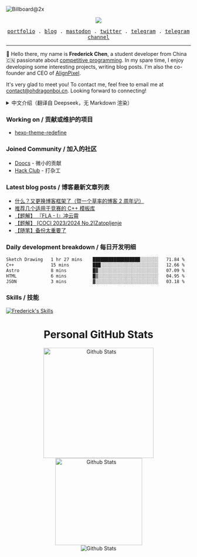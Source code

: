 ![Billboard@2x](https://github.com/user-attachments/assets/37661a0e-5c83-4efa-b984-2b858f8f7c87)

<div align="center">
  <img src="https://profile-counter.glitch.me/FrederickAsYou/count.svg"/>
  <p align="center">
    <samp>
      <a href="https://fredcss.dev">portfolio</a> .
      <a href="https://www.ohdragonboi.cn">blog</a> .
      <a href="https://elk.zone/fairy.id/@bundragon">mastodon</a> .
      <a href="https://x.com/wczffL_503">twitter</a> .
      <a href="https://t.me/wczffl_503">telegram</a> .
      <a href="https://t.me/wczffl_404">telegram channel</a>
    </samp>
  </p>
</div>

---

:wave: Hello there, my name is **Frederick Chen**, a student developer from China :cn: passionate about [competitive programming](https://en.wikipedia.org/wiki/Competitive_programming). In my spare time, I enjoy developing some interesting projects, writing blog posts. I'm also the co-founder and CEO of [AlignPixel](https://github.com/AlignPixel-Dev).

It's very glad to meet you! To contact me, feel free to email me at [contact@ohdragonboi.cn](mailto:contact@ohdraognboi.cn). Looking forward to connecting!

<details>
<summary>中文介绍（翻译自 Deepseek，无 Markdown 渲染）</summary>
大家好，我叫Frederick Chen，是一名来自中国的学生开发人员，对竞争性编程充满热情。在业余时间，我喜欢开发一些有趣的项目，写博客。我也是AlignPixel的联合创始人兼首席执行官

很高兴见到你！如需联系我，请随时发送电子邮件至contact@ohdragonboi.cn.期待连接！
</details>

### Working on / 贡献或维护的项目

 - [hexo-theme-redefine](https://github.com/EvanNotFound/hexo-theme-redefine)

### Joined Community / 加入的社区

- [Doocs](https://github.com/doocs) - 微小的贡献
- [Hack Club](https://github.com/enterprises/hack-club) - 打杂工

### Latest blog posts / 博客最新文章列表

<!-- BLOG-POST-LIST:START -->
- [什么？又更换博客框架了（暨一个草率的博客 2 周年记）](https://ohdragonboi.cn/posts/why-update-blog/)
- [推荐几个适用于竞赛的 C++ 模板库](https://ohdragonboi.cn/posts/oi-h-recommend/)
- [【题解】 『FLA - I』冲云霄](https://ohdragonboi.cn/posts/solution-luogu-lgr-195-div3-t1/)
- [【题解】 [COCI 2023/2024 No.2]Zatopljenje](https://ohdragonboi.cn/posts/solution-luogu-coci202320242zatopljenje/)
- [【随笔】备份太重要了](https://ohdragonboi.cn/posts/icloud-gooood-backup-weeeeelll/)
<!-- BLOG-POST-LIST:END -->

### Daily development breakdown / 每日开发明细

<!--START_SECTION:waka-->

```txt
Sketch Drawing   1 hr 27 mins    ██████████████████░░░░░░░   71.84 %
C++              15 mins         ███░░░░░░░░░░░░░░░░░░░░░░   12.66 %
Astro            8 mins          █▓░░░░░░░░░░░░░░░░░░░░░░░   07.09 %
HTML             6 mins          █▒░░░░░░░░░░░░░░░░░░░░░░░   04.95 %
JSON             3 mins          ▓░░░░░░░░░░░░░░░░░░░░░░░░   03.18 %
```

<!--END_SECTION:waka-->

### Skills / 技能

[![Frederick's Skills](https://skillicons.dev/icons?&i=apple,astro,bash,cpp,cloudflare,codepen,css,discord,docker,dotnet,figma,git,github,githubactions,html,js,latex,md,mastodon,mongodb,nextjs,nodejs,notion,npm,ps,pnpm,postgres,powershell,pycharm,py,react,svg,twitter,ts,ubuntu,vercel,vite,vscode,workers,yarn)](https://github.com/ToothlessHaveBun)

<div align="center">
  <h1>Personal GitHub Stats</h1>
  <img src="https://github-readme-stats.vercel.app/api?username=wczffl-503&theme=codeSTACKr" width="300px" title="Github Stats" />
  <img src="https://github-readme-stats.vercel.app/api/top-langs/?username=wczffl-503&layout=compact&theme=codeSTACKr" width="237px" title="Github Stats" />
  <br />
  <img src="https://github-profile-trophy.vercel.app/?username=wczffl-503&theme=juicyfresh&column=6&margin-w=10&margin-h=10&no-frame=true" title="Github Stats" />
</div>

